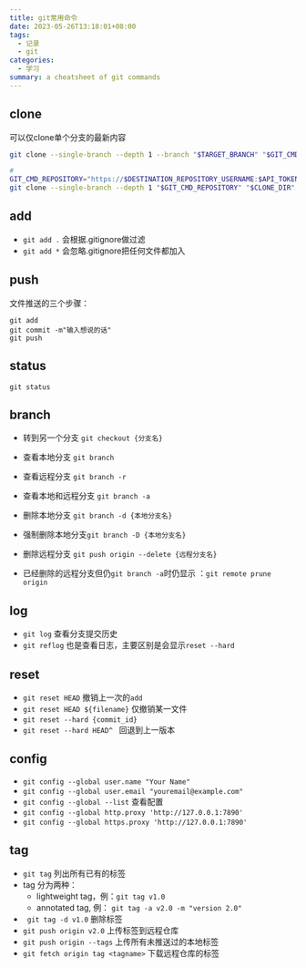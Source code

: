 ```yaml
---
title: git常用命令
date: 2023-05-26T13:18:01+08:00
tags:
  - 记录
  - git
categories:
  - 学习
summary: a cheatsheet of git commands
---
```


## clone 

可以仅clone单个分支的最新内容
```bash
git clone --single-branch --depth 1 --branch "$TARGET_BRANCH" "$GIT_CMD_REPOSITORY" "$CLONE_DIR"

# 
GIT_CMD_REPOSITORY="https://$DESTINATION_REPOSITORY_USERNAME:$API_TOKEN_GITHUB@$GITHUB_SERVER/$DESTINATION_REPOSITORY_USERNAME/$DESTINATION_REPOSITORY_NAME.git"
git clone --single-branch --depth 1 "$GIT_CMD_REPOSITORY" "$CLONE_DIR"
```

## add 
- `git add .` 会根据.gitignore做过滤
- `git add *` 会忽略.gitignore把任何文件都加入

## push
文件推送的三个步骤：
```
git add 
git commit -m"输入想说的话"
git push
```

## status 
`git status`

## branch 
- 转到另一个分支 `git checkout {分支名}`

- 查看本地分支 `git branch`
- 查看远程分支 `git branch -r`
- 查看本地和远程分支 `git branch -a`

- 删除本地分支 `git branch -d {本地分支名}`
- 强制删除本地分支`git branch -D {本地分支名}`
- 删除远程分支 `git push origin --delete {远程分支名}`
- 已经删除的远程分支但仍`git branch -a`时仍显示 ：`git remote prune origin`

## log 
- `git log` 查看分支提交历史
- `git reflog` 也是查看日志，主要区别是会显示`reset --hard`

## reset 
- `git reset HEAD` 撤销上一次的`add`
- `git reset HEAD ${filename}` 仅撤销某一文件
- `git reset --hard {commit_id}`
- `git reset --hard HEAD^ ` 回退到上一版本

## config
- `git config --global user.name "Your Name"` 
- `git config --global user.email "youremail@example.com"`
- `git config --global --list` 查看配置
- `git config --global http.proxy 'http://127.0.0.1:7890'`
- `git config --global https.proxy 'http://127.0.0.1:7890'`

## tag 
- `git tag` 列出所有已有的标签
- tag 分为两种：
  - lightweight tag，例：`git tag v1.0`
  - annotated tag, 例： `git tag -a v2.0 -m "version 2.0"`
- ` git tag -d v1.0` 删除标签
- `git push origin v2.0` 上传标签到远程仓库
- `git push origin --tags` 上传所有未推送过的本地标签
- `git fetch origin tag <tagname>` 下载远程仓库的标签